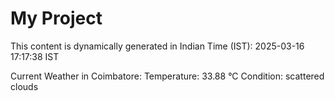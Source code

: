 # My Project

This content is dynamically generated in Indian Time (IST): 2025-03-16 17:17:38 IST


Current Weather in Coimbatore:
Temperature: 33.88 °C
Condition: scattered clouds
